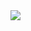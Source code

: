 <img src="https://capsule-render.vercel.app/api?type=transparent&color=auto&height=100&section=header&text=capsule%20render&fontSize=60" />
